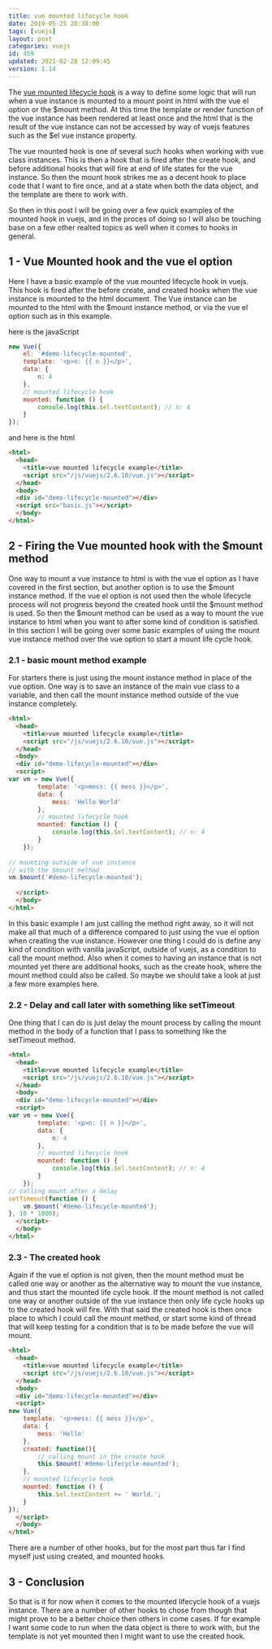 ```yaml
---
title: vue mounted lifecycle hook
date: 2019-05-25 20:38:00
tags: [vuejs]
layout: post
categories: vuejs
id: 459
updated: 2021-02-28 12:09:45
version: 1.14
---
```


The [vue mounted lifecycle hook](https://v3.vuejs.org/api/options-lifecycle-hooks.html#mounted) is a way to define some logic that will run when a vue instance is mounted to a mount point in html with the vue el option or the $mount method. At this time the template or render function of the vue instance has been rendered at least once and the html that is the result of the vue instance can not be accessed by way of vuejs features such as the $el vue instance property.

The vue mounted hook is one of several such hooks when working with vue class instances. This is then a hook that is fired after the create hook, and before additional hooks that will fire at end of life states for the vue instance. So then the mount hook strikes me as a decent hook to place code that I want to fire once, and at a state when both the data object, and the template are there to work with.

So then in this post I will be going over a few quick examples of the mounted hook in vuejs, and in the proces of doing so I will also be touching base on a few other realted topics as well when it comes to hooks in general.

<!-- more -->

## 1 - Vue Mounted hook and the vue el option

Here I have a basic example of the vue mounted lifecycle hook in vuejs. This hook is fired after the before create, and created hooks when the vue instance is mounted to the html document. The Vue instance can be mounted to the html with the $mount instance method, or via the vue el option such as in this example.

here is the javaScript

```js
new Vue({
    el: '#demo-lifecycle-mounted',
    template: '<p>n: {{ n }}</p>',
    data: {
        n: 4
    },
    // mounted lifecycle hook
    mounted: function () {
        console.log(this.$el.textContent); // n: 4
    }
});
```

and here is the html

```html
<html>
  <head>
    <title>vue mounted lifecycle example</title>
    <script src="/js/vuejs/2.6.10/vue.js"></script>
  </head>
  <body>
  <div id="demo-lifecycle-mounted"></div>
  <script src="basic.js"></script>
  </body>
</html>
```

## 2 - Firing the Vue mounted hook with the $mount method

One way to mount a vue instance to html is with the vue el option as I have covered in the first section, but another option is to use the $mount instance method. If the vue el option is not used then the whole lifecycle process will not progress beyond the created hook until the $mount method is used. So then the $mount method can be used as a way to mount the vue instance to html when you want to after some kind of condition is satisfied. In this section I will be going over some basic examples of using the mount vue instance method over the vue option to start a mount life cycle hook.

### 2.1 - basic mount method example

For starters there is just using the mount instance method in place of the vue option. One way is to save an instance of the main vue class to a variable, and then call the mount instance method outside of the vue instance completely.

```html
<html>
  <head>
    <title>vue mounted lifecycle example</title>
    <script src="/js/vuejs/2.6.10/vue.js"></script>
  </head>
  <body>
  <div id="demo-lifecycle-mounted"></div>
  <script>
var vm = new Vue({
        template: '<p>mess: {{ mess }}</p>',
        data: {
            mess: 'Hello World'
        },
        // mounted lifecycle hook
        mounted: function () {
            console.log(this.$el.textContent); // n: 4
        }
    });
 
// mounting outside of vue instance
// with the $mount method
vm.$mount('#demo-lifecycle-mounted');
 
  </script>
  </body>
</html>
```

In this basic example I am just calling the method right away, so it will not make all that much of a difference compared to just using the vue el option when creating the vue instance. However one thing I could do is define any kind of condition with vanilla javaScript, outside of vuejs, as a condition to call the mount method. Also when it comes to having an instance that is not mounted yet there are additional hooks, such as the create hook, where the mount method could also be called. So maybe we should take a look at just a few more examples here.

### 2.2 - Delay and call later with something like setTimeout

One thing that I can do is just delay the mount process by calling the mount method in the body of a function that I pass to something like the setTimeout method.

```html
<html>
  <head>
    <title>vue mounted lifecycle example</title>
    <script src="/js/vuejs/2.6.10/vue.js"></script>
  </head>
  <body>
  <div id="demo-lifecycle-mounted"></div>
  <script>
var vm = new Vue({
        template: '<p>n: {{ n }}</p>',
        data: {
            n: 4
        },
        // mounted lifecycle hook
        mounted: function () {
            console.log(this.$el.textContent); // n: 4
        }
    });
// calling mount after a delay
setTimeout(function () {
    vm.$mount('#demo-lifecycle-mounted');
}, 10 * 1000);
  </script>
  </body>
</html>
```

### 2.3 - The created hook

Again if the vue el option is not given, then the mount method must be called one way or another as the alternative way to mount the vue instance, and thus start the mounted life cycle hook. If the mount method is not called one way or another outside of the vue instance then only life cycle hooks up to the created hook will fire. With that said the created hook is then once place to which I could call the mount method, or start some kind of thread that will keep testing for a condition that is to be made before the vue will mount.

```html
<html>
  <head>
    <title>vue mounted lifecycle example</title>
    <script src="/js/vuejs/2.6.10/vue.js"></script>
  </head>
  <body>
  <div id="demo-lifecycle-mounted"></div>
  <script>
new Vue({
    template: '<p>mess: {{ mess }}</p>',
    data: {
        mess: 'Hello'
    },
    created: function(){
        // calling mount in the create hook
        this.$mount('#demo-lifecycle-mounted');
    },
    // mounted lifecycle hook
    mounted: function () {
        this.$el.textContent += ' World.';
    }
});
  </script>
  </body>
</html>
```

There are a number of other hooks, but for the most part thus far I find myself just using created, and mounted hooks.


## 3 - Conclusion

So that is it for now when it comes to the mounted lifecycle hook of a vuejs instance. There are a number of other hooks to chose from though that might prove to be a better choice then others in come cases. If for example I want some code to run when the data object is there to work with, but the template is not yet mounted then I might want to use the created hook.
